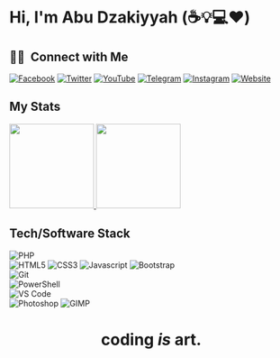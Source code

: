 # Hi, I'm Abu Dzakiyyah (:coffee::bulb::computer::heart:)

##  🤝🏻 &nbsp;Connect with Me
[![Facebook](https://img.shields.io/badge/facebook-%231877F2.svg?&style=for-the-badge&logo=facebook&logoColor=white)](https://facebook.com/abydzakiyyah) 
[![Twitter](https://img.shields.io/badge/twitter-%231DA1F2.svg?&style=for-the-badge&logo=twitter&logoColor=white)](https://twitter.com/abydzakiyyah) 
[![YouTube](https://img.shields.io/badge/youtube-%23FF0000.svg?&style=for-the-badge&logo=youtube&logoColor=white)](https://youtube.com/abudzakiyyah) 
[![Telegram](https://img.shields.io/badge/telegram-grey?style=for-the-badge&logo=Telegram&logoColor=white)](https://telegram.org/@abydzakiyyah)
[![Instagram](https://img.shields.io/badge/instagram-purple?style=for-the-badge&logo=instagram&logoColor=white)](https://instagram.com/abydzakiyyah)
[![Website](https://img.shields.io/badge/website-green?style=for-the-badge&logo=google-chrome&logoColor=white)](https://dzakiyyah.com)

## My Stats
<p>
<a href="https://abu.dzakiyyah.com">
  <img height="150em" src="https://github-readme-stats.vercel.app/api?username=cyberzilla&show_icons=true&theme=merko" />
  <img height="150em" src="https://github-readme-stats-eight-theta.vercel.app/api/top-langs/?username=cyberzilla&theme=merko&layout=compact" />
</a>
</p>

## Tech/Software Stack

![PHP](https://img.shields.io/static/v1?style=for-the-badge&logo=php&message=PHP&label=&color=777BB4&labelColor=000000)
<br/>
![HTML5](https://img.shields.io/static/v1?style=for-the-badge&logo=html5&message=HTML5&label=&color=E34F26&labelColor=000000)
![CSS3](https://img.shields.io/static/v1?style=for-the-badge&logo=css3&message=CSS3&label=&color=1572B6&labelColor=000000)
![Javascript](https://img.shields.io/static/v1?style=for-the-badge&logo=javascript&message=Javascript&label=&color=F7DF1E&labelColor=000000)
![Bootstrap](https://img.shields.io/static/v1?style=for-the-badge&logo=bootstrap&message=Bootstrap&label=&color=563d7c&labelColor=000000)
<br/>
![Git](https://img.shields.io/static/v1?style=for-the-badge&logo=git&message=Git&label=&color=F05032&labelColor=000000)
<br/>
![PowerShell](https://img.shields.io/static/v1?style=for-the-badge&logo=powershell&message=PowerShell&label=&color=5391FE&labelColor=000000)
<br/>
![VS Code](https://img.shields.io/static/v1?style=for-the-badge&logo=visual-studio-code&message=VS%20Code&label=&color=007ACC&labelColor=000000)
<br/>
![Photoshop](https://img.shields.io/static/v1?style=for-the-badge&logo=adobe-photoshop&message=Photoshop&label=&color=31A8FF&labelColor=000000)
![GIMP](https://img.shields.io/static/v1?style=for-the-badge&logo=gimp&message=GIMP&label=&color=5C5543&labelColor=000000)


<div align='center'>

# **coding** *is* **art**.

</div>
